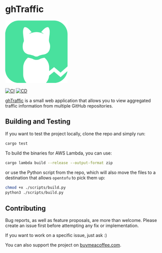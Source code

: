 # ghTraffic

<img src="./img/logo_small.png" alt="ghTraffic logo" style="height: 200px; width:200px;"/>

[![CI](https://github.com/soupdevsolutions/ghstats/actions/workflows/ci.yml/badge.svg)](https://github.com/soupdevsolutions/ghstats/actions/workflows/ci.yml)
[![CD](https://github.com/soupdevsolutions/ghstats/actions/workflows/cd.yml/badge.svg?branch=main)](https://github.com/soupdevsolutions/ghstats/actions/workflows/cd.yml)

[ghTraffic](https://ghtraffic.soup.dev) is a small web application that allows you to view aggregated traffic information from multiple GitHub repositories.  

## Building and Testing

If you want to test the project locally, clone the repo and simply run:

```bash
cargo test
```

To build the binaries for AWS Lambda, you can use:

```bash
cargo lambda build --release --output-format zip
```
or use the Python script from the repo, which will also move the files to a destination that allows `opentofu` to pick them up:
```bash
chmod +x ./scripts/build.py
python3 ./scripts/build.py
```

## Contributing

Bug reports, as well as feature proposals, are more than welcome. Please create an issue first before attempting any fix or implementation.  

If you want to work on a specific issue, just ask :)  

You can also support the project on [buymeacoffee.com](https://www.buymeacoffee.com/mirch).
